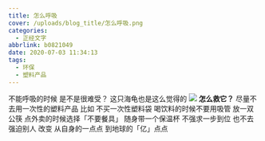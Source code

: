 ```yaml
---
title: 怎么呼吸
cover: /uploads/blog_title/怎么呼吸.png
categories:
  - 正经文字
abbrlink: b0821049
date: 2020-07-03 11:34:13
tags:
  - 环保
  - 塑料产品
---
```


不能呼吸的时候
是不是很难受？
这只海龟也是这么觉得的
![](/blog_image/呼吸/海龟.jpg)
**怎么救它？**
尽量不去用一次性的塑料产品
比如 不买一次性塑料袋
喝饮料的时候不要用吸管
放一双公筷
点外卖的时候选择「不要餐具」
随身带一个保温杯
不强求一步到位
也不去强迫别人
改变
从自身的一点点
到地球的「亿」点点
